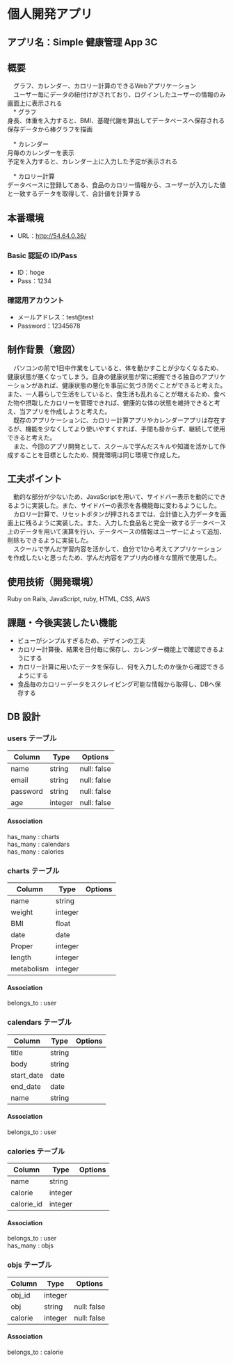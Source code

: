 # 個人開発アプリ

## アプリ名：Simple 健康管理 App 3C

## 概要
　グラフ、カレンダー、カロリー計算のできるWebアプリケーション  
　ユーザー毎にデータの紐付けがされており、ログインしたユーザーの情報のみ画面上に表示される  
 　* グラフ  
    身長、体重を入力すると、BMI、基礎代謝を算出してデータベースへ保存される  
    保存データから棒グラフを描画  

 　* カレンダー  
    月毎のカレンダーを表示  
    予定を入力すると、カレンダー上に入力した予定が表示される  

 　* カロリー計算  
    データベースに登録してある、食品のカロリー情報から、ユーザーが入力した値と一致するデータを取得して、合計値を計算する

## 本番環境
  * URL：http://54.64.0.36/
### Basic 認証の ID/Pass
  * ID：hoge
  * Pass：1234
### 確認用アカウント
  * メールアドレス：test@test
  * Password：12345678

## 制作背景（意図）
　パソコンの前で1日中作業をしていると、体を動かすことが少なくなるため、健康状態が悪くなってしまう。自身の健康状態が常に把握できる独自のアプリケーションがあれば、健康状態の悪化を事前に気づき防ぐことができると考えた。また、一人暮らしで生活をしていると、食生活も乱れることが増えるため、食べた物や摂取したカロリーを管理できれば、健康的な体の状態を維持できると考え、当アプリを作成しようと考えた。  
　既存のアプリケーションに、カロリー計算アプリやカレンダーアプリは存在するが、機能を少なくしてより使いやすくすれば、手間も掛からず、継続して使用できると考えた。  
　また、今回のアプリ開発として、スクールで学んだスキルや知識を活かして作成することを目標としたため、開発環境は同じ環境で作成した。  

## 工夫ポイント
　動的な部分が少ないため、JavaScriptを用いて、サイドバー表示を動的にできるように実装した。また、サイドバーの表示を各機能毎に変わるようにした。  
　カロリー計算で、リセットボタンが押されるまでは、合計値と入力データを画面上に残るように実装した。また、入力した食品名と完全一致するデータベース上のデータを用いて演算を行い、データベースの情報はユーザーによって追加、削除もできるように実装した。  
　スクールで学んだ学習内容を活かして、自分で1から考えてアプリケーションを作成したいと思ったため、学んだ内容をアプリ内の様々な箇所で使用した。

## 使用技術（開発環境）
Ruby on Rails, JavaScript, ruby, HTML, CSS, AWS

## 課題・今後実装したい機能
* ビューがシンプルすぎるため、デザインの工夫
* カロリー計算後、結果を日付毎に保存し、カレンダー機能上で確認できるようにする
* カロリー計算に用いたデータを保存し、何を入力したのか後から確認できるようにする
* 食品毎のカロリーデータをスクレイピング可能な情報から取得し、DBへ保存する

## DB 設計
### users テーブル
| Column   | Type    | Options     |
| -------- | ------- | ----------- |
| name     | string  | null: false |
| email    | string  | null: false |
| password | string  | null: false |
| age      | integer | null: false |

#### Association
has_many : charts  
has_many : calendars  
has_many : calories  


### charts テーブル
| Column     | Type    | Options |
| ---------- | ------- | ------- |
| name       | string  |         |
| weight     | integer |         |
| BMI        | float   |         |
| date       | date    |         |
| Proper     | integer |         |
| length     | integer |         |
| metabolism | integer |         |

#### Association
belongs_to : user


### calendars テーブル
| Column     | Type   | Options |
| ---------- | ------ | ------- |
| title      | string |         |
| body       | string |         |
| start_date | date   |         |
| end_date   | date   |         |
| name       | string |         |

#### Association
belongs_to : user


### calories テーブル
| Column     | Type    | Options |
| ---------- | ------- | ------- |
| name       | string  |         |
| calorie    | integer |         |
| calorie_id | integer |         |

#### Association
belongs_to : user  
has_many : objs


### objs テーブル
| Column  | Type    | Options     |
| ------- | ------- | ----------- |
| obj_id  | integer |             |
| obj     | string  | null: false |
| calorie | integer | null: false |

#### Association
belongs_to : calorie
